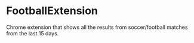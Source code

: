# FootballExtension
Chrome extension that shows all the results from soccer/football matches from the last 15 days.
